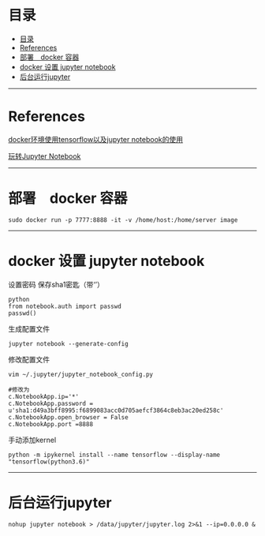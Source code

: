 # 目录

- [目录](#%e7%9b%ae%e5%bd%95)
- [References](#references)
- [部署　docker 容器](#%e9%83%a8%e7%bd%b2-docker-%e5%ae%b9%e5%99%a8)
- [docker 设置 jupyter notebook](#docker-%e8%ae%be%e7%bd%ae-jupyter-notebook)
- [后台运行jupyter](#%e5%90%8e%e5%8f%b0%e8%bf%90%e8%a1%8cjupyter)

---

# References

[docker环境使用tensorflow以及jupyter notebook的使用](https://blog.csdn.net/qq_16949707/article/details/64497701)

[玩转Jupyter Notebook](https://cloud.tencent.com/developer/article/1147487)

---

# 部署　docker 容器

```shell
sudo docker run -p 7777:8888 -it -v /home/host:/home/server image
```

---

# docker 设置 jupyter notebook

设置密码 保存sha1密匙（带‘’）  

```shell
python  
from notebook.auth import passwd  
passwd()
```

生成配置文件  

```shell
jupyter notebook --generate-config
```

修改配置文件  

```shell
vim ~/.jupyter/jupyter_notebook_config.py

#修改为  
c.NotebookApp.ip='*'  
c.NotebookApp.password = u'sha1:d49a3bff8995:f6899083acc0d705aefcf3864c8eb3ac20ed258c'  
c.NotebookApp.open_browser = False  
c.NotebookApp.port =8888  
```

手动添加kernel  

```shell
python -m ipykernel install --name tensorflow --display-name "tensorflow(python3.6)"
```

---

# 后台运行jupyter  

```shell
nohup jupyter notebook > /data/jupyter/jupyter.log 2>&1 --ip=0.0.0.0 &
```

